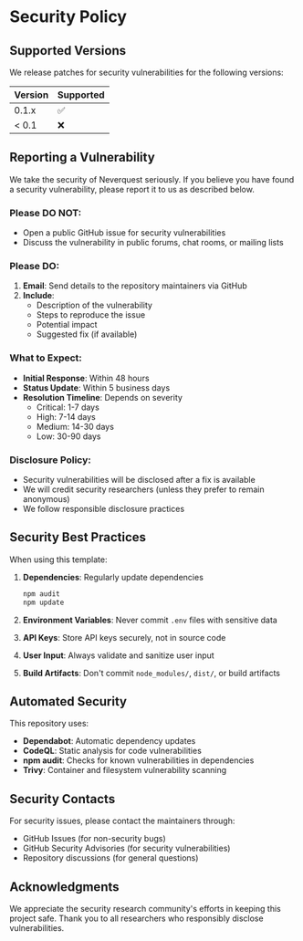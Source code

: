 # Security Policy

## Supported Versions

We release patches for security vulnerabilities for the following versions:

| Version | Supported          |
| ------- | ------------------ |
| 0.1.x   | :white_check_mark: |
| < 0.1   | :x:                |

## Reporting a Vulnerability

We take the security of Neverquest seriously. If you believe you have found a security vulnerability, please report it to us as described below.

### Please DO NOT:

- Open a public GitHub issue for security vulnerabilities
- Discuss the vulnerability in public forums, chat rooms, or mailing lists

### Please DO:

1. **Email**: Send details to the repository maintainers via GitHub
2. **Include**:
    - Description of the vulnerability
    - Steps to reproduce the issue
    - Potential impact
    - Suggested fix (if available)

### What to Expect:

- **Initial Response**: Within 48 hours
- **Status Update**: Within 5 business days
- **Resolution Timeline**: Depends on severity
    - Critical: 1-7 days
    - High: 7-14 days
    - Medium: 14-30 days
    - Low: 30-90 days

### Disclosure Policy:

- Security vulnerabilities will be disclosed after a fix is available
- We will credit security researchers (unless they prefer to remain anonymous)
- We follow responsible disclosure practices

## Security Best Practices

When using this template:

1. **Dependencies**: Regularly update dependencies

    ```bash
    npm audit
    npm update
    ```

2. **Environment Variables**: Never commit `.env` files with sensitive data

3. **API Keys**: Store API keys securely, not in source code

4. **User Input**: Always validate and sanitize user input

5. **Build Artifacts**: Don't commit `node_modules/`, `dist/`, or build artifacts

## Automated Security

This repository uses:

- **Dependabot**: Automatic dependency updates
- **CodeQL**: Static analysis for code vulnerabilities
- **npm audit**: Checks for known vulnerabilities in dependencies
- **Trivy**: Container and filesystem vulnerability scanning

## Security Contacts

For security issues, please contact the maintainers through:

- GitHub Issues (for non-security bugs)
- GitHub Security Advisories (for security vulnerabilities)
- Repository discussions (for general questions)

## Acknowledgments

We appreciate the security research community's efforts in keeping this project safe. Thank you to all researchers who responsibly disclose vulnerabilities.
